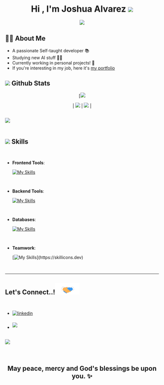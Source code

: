 
<h1 align="center"><b>Hi , I'm Joshua Alvarez </b><img src="https://media.giphy.com/media/hvRJCLFzcasrR4ia7z/giphy.gif" width="35"></h1>
<!--  -->
<p align="center">
  <a href="https://github.com/DenverCoder1/readme-typing-svg"><img src="https://readme-typing-svg.herokuapp.com?font=Time+New+Roman&color=cyan&size=25&center=true&vCenter=true&width=600&height=100&lines=Discipline+is+everything...💪;Frontend+Developer+✨;Software+Engineer+👨‍🎓;Apassionate+by+technology+👨‍💻;Active+Learner/Researcher+📚;Love+to+learn+new+stuffs...<3"></a>
</p>

## 👨‍💻 About Me

- A passionate Self-taught developer 📚
- Studying new AI stuff 👨‍💻
- Currently working in personal projects! 🚀
- If you're interesting in my job, here it's [my portfolio](https://joshuaherrera.com)

## <img src="https://media.giphy.com/media/iY8CRBdQXODJSCERIr/giphy.gif" width="35"><b> Github Stats </b>
<div align="center">
    
[![](https://nirzak-streak-stats.vercel.app/?user=joshuayherrera&theme=react&hide_border=false)
    
</div>
<div align='center'>
	| <img src="https://github-readme-stats.vercel.app/api?username=joshuayherrera&theme=tokyonight&show_icons=true&hide_border=false&count_private=true" width="400"/> | <img src="https://github-readme-stats.vercel.app/api/top-langs/?username=joshuayherrera&theme=tokyonight&show_icons=true&hide_border=false&layout=compact" width="350"/> |
</div>

<br>

<img src="https://user-images.githubusercontent.com/73097560/115834477-dbab4500-a447-11eb-908a-139a6edaec5c.gif"><br><br>

## <img src="https://media2.giphy.com/media/QssGEmpkyEOhBCb7e1/giphy.gif?cid=ecf05e47a0n3gi1bfqntqmob8g9aid1oyj2wr3ds3mg700bl&rid=giphy.gif" width ="25"><b> Skills</b>
<br>

<p align="center">

- **Frontend Tools**:
    
    [![My Skills](https://skillicons.dev/icons?i=html,css,js,ts,figma,react,nextjs,vite,tailwind)](https://skillicons.dev)

<br>

- **Backend Tools**:

  [![My Skills](https://skillicons.dev/icons?i=ts,nodejs,express,nestjs,postman,docker)](https://skillicons.dev)

<br>

- **Databases**:

    [![My Skills](https://skillicons.dev/icons?i=mysql,sqlite,postgres)](https://skillicons.dev)

<br>

- **Teamwork**:

    [![My Skills](https://skillicons.dev/icons?i=git,github,discord,gmail,notion,)](https://skillicons.dev)	

<br>

-----


## <b> Let's Connect..!</b><img src="https://github.com/0xAbdulKhalid/0xAbdulKhalid/raw/main/assets/mdImages/handshake.gif" width ="80">
<br>
<div align='left'>

<ul>

<li>
<a href="https://www.linkedin.com/in/joshuayherrera" target="_blank">
<img src="https://img.shields.io/badge/linkedin:  Joshua Alvarez-%2300acee.svg?color=405DE6&style=for-the-badge&logo=linkedin&logoColor=white" alt=linkedin style="margin-bottom: 5px;"/>
</a>
</li>

<br>

<li>
<a href="mailto:joshuayherrera@gmail.com" target="_blank">
<img src="https://img.shields.io/badge/gmail:  Joshua Alvarez-%23EA4335.svg?style=for-the-badge&logo=gmail&logoColor=white" t=mail style="margin-bottom: 5px;" />
</a>
</li>
	
</ul>
</div>

<br>
<img src="https://user-images.githubusercontent.com/73097560/115834477-dbab4500-a447-11eb-908a-139a6edaec5c.gif">
<br>
<br>
<br>

<div align='center'>

## <b>May peace, mercy and God's blessings be upon you. ✨</b>

</div>
<br>
<br>
<br>
<br>
